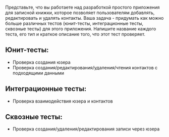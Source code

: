 Представьте, что вы работаете над разработкой простого приложения для записной книжки, которое позволяет пользователям добавлять, редактировать и удалять контакты.
Ваша задача - придумать как можно больше различных тестов (юнит-тесты, интеграционные тесты, сквозные тесты) для этого приложения. Напишите название каждого теста, его тип и краткое описание того, что этот тест проверяет.

## Юнит-тесты:
 * Проверка создания юзера
 * Проверка создания/редактирования/удаления/чтения контактов с подходящими данными
## Интеграционные тесты: 
 * Проверка взаимодействия юзера и контактов
## Сквозные тесты:
 * Проверка создания/удаления/редактирования записи через юзера

